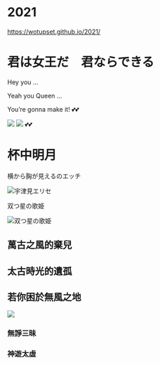 # 2021
https://wotupset.github.io/2021/

# 君は女王だ　君ならできる

Hey you …

Yeah you Queen …

You’re gonna make it! :two_hearts::two_hearts:

![](https://pbs.twimg.com/media/ErkSSFgW4AMKude?format=jpg&name=large)
![](https://files.gitter.im/588068efd73408ce4f448ac2/R3OJ/210117-133840_Er28oIGVEAIyHJ9.jpg)
💕💕

# 杯中明月
横から胸が見えるのエッチ

![宇津見エリセ](./Utsumi_Erice.png)

双つ星の歌姫

![双つ星の歌姫](https://cdn.discordapp.com/attachments/453408537217990656/796553416998256690/b5bcc46ee9812f21.png)



## 萬古之風的棄兒
## 太古時光的遺孤
## 若你困於無風之地
![](https://files.gitter.im/588068efd73408ce4f448ac2/y4yj/Hu210106-15-0005.jpg)
### 無諍三昧
### 神遊太虛
